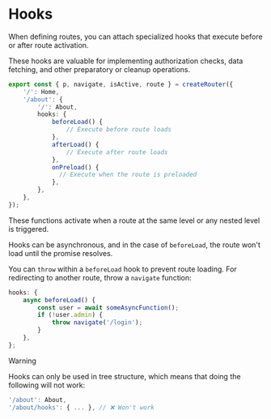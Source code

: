 # Hooks

When defining routes, you can attach specialized hooks that execute before or after route activation.

These hooks are valuable for implementing authorization checks, data fetching, and other preparatory or cleanup operations.

```ts {5-12} [router.ts]
export const { p, navigate, isActive, route } = createRouter({
	'/': Home,
	'/about': {
		'/': About,
		hooks: {
			beforeLoad() {
				// Execute before route loads
			},
			afterLoad() {
				// Execute after route loads
			},
			onPreload() {
			  // Execute when the route is preloaded
			},
		},
	},
});
```

These functions activate when a route at the same level or any nested level is triggered.

Hooks can be asynchronous, and in the case of `beforeLoad`, the route won't load until the promise resolves.

You can `throw` within a `beforeLoad` hook to prevent route loading. For redirecting to another route, throw a `navigate` function:

```ts
hooks: {
	async beforeLoad() {
		const user = await someAsyncFunction();
		if (!user.admin) {
			throw navigate('/login');
		}
	},
};
```

> [!WARNING]
> Hooks can only be used in tree structure, which means that doing the following will not work:
>
> ```ts
> '/about': About,
> '/about/hooks': { ... }, // ❌ Won't work
> ```
